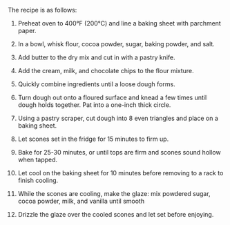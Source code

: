 The recipe is as follows:

1. Preheat oven to 400°F (200°C) and line a baking sheet with parchment paper.

2. In a bowl, whisk flour, cocoa powder, sugar, baking powder, and salt.

3. Add butter to the dry mix and cut in with a pastry knife. 

4. Add the cream, milk, and chocolate chips to the flour mixture.

5. Quickly combine ingredients until a loose dough forms.

6. Turn dough out onto a floured surface and knead a few times until dough holds together.  Pat into a one-inch thick circle.

7. Using a pastry scraper, cut dough into 8 even triangles and place on a baking sheet.

8. Let scones set in the fridge for 15 minutes to firm up.

9. Bake for 25-30 minutes, or until tops are firm and scones sound hollow when tapped.  

10. Let cool on the baking sheet for 10 minutes before removing to a rack to finish cooling.

11. While the scones are cooling, make the glaze: mix powdered sugar, cocoa powder, milk, and vanilla until smooth

12. Drizzle the glaze over the cooled scones and let set before enjoying.
